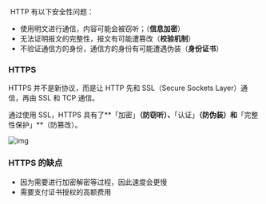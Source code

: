 ​        HTTP 有以下安全性问题：

- 使用明文进行通信，内容可能会被窃听；（**信息加密**）
- 无法证明报文的完整性，报文有可能遭篡改（**校验机制**）
- 不验证通信方的身份，通信方的身份有可能遭遇伪装（**身份证书**）



### HTTPS

HTTPS 并不是新协议，而是让 HTTP 先和 SSL（Secure Sockets Layer）通信，再由 SSL 和 TCP 通信。

通过使用 SSL，HTTPS 具有了**「加密」**（防窃听）、**「认证」**（防伪装）和**「完整性保护」**（防篡改）。

![img](https://cs-notes-1256109796.cos.ap-guangzhou.myqcloud.com/ssl-offloading.jpg)

### HTTPS 的缺点

- 因为需要进行加密解密等过程，因此速度会更慢
- 需要支付证书授权的高额费用

